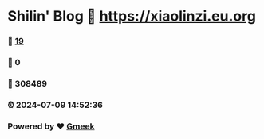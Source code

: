 # Shilin' Blog :link: https://xiaolinzi.eu.org 
### :page_facing_up: [19](https://xiaolinzi.eu.org/tag.html) 
### :speech_balloon: 0 
### :hibiscus: 308489 
### :alarm_clock: 2024-07-09 14:52:36 
### Powered by :heart: [Gmeek](https://github.com/Meekdai/Gmeek)
